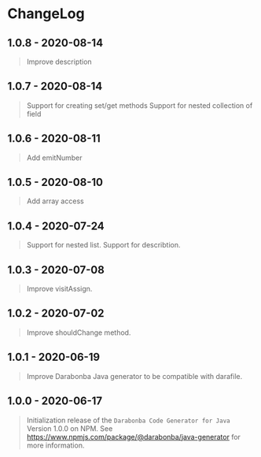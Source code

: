 # ChangeLog

## 1.0.8 - 2020-08-14

> Improve description

## 1.0.7 - 2020-08-14

> Support for creating set/get methods
> Support for nested collection of field

## 1.0.6 - 2020-08-11

> Add emitNumber

## 1.0.5 - 2020-08-10

> Add array access

## 1.0.4 - 2020-07-24

> Support for nested list.
> Support for describtion.

## 1.0.3 - 2020-07-08

> Improve visitAssign.

## 1.0.2 - 2020-07-02

> Improve shouldChange method.

## 1.0.1 - 2020-06-19

> Improve Darabonba Java generator to be compatible with darafile.

## 1.0.0 - 2020-06-17

> Initialization release of the `Darabonba Code Generator for Java` Version 1.0.0 on NPM.
> See <https://www.npmjs.com/package/@darabonba/java-generator> for more information.